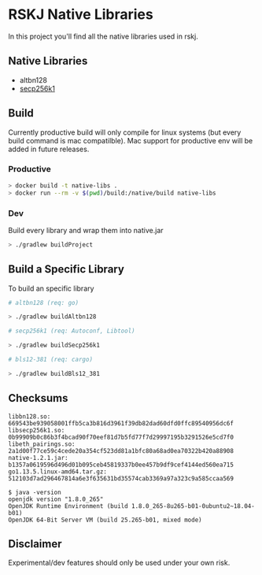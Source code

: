 # RSKJ Native Libraries

In this project you'll find all the native libraries used in rskj.

## Native Libraries

- altbn128
- [secp256k1](secp256k1/README.md)

## Build

Currently productive build will only compile for linux systems (but every build command is mac compatilble).
Mac support for productive env will be added in future releases.

### Productive

```bash
> docker build -t native-libs .
> docker run --rm -v $(pwd)/build:/native/build native-libs
```

### Dev

Build every library and wrap them into native.jar

```bash
> ./gradlew buildProject
```

## Build a Specific Library

To build an specific library

```bash
# altbn128 (req: go)

> ./gradlew buildAltbn128

# secp256k1 (req: Autoconf, Libtool)

> ./gradlew buildSecp256k1

# bls12-381 (req: cargo)

> ./gradlew buildBls12_381
```

## Checksums

```
libbn128.so: 669543be939058001ffb5ca3b816d3961f39db82dad60dfd0ffc89540956dc6f
libsecp256k1.so: 0b99909b0c86b3f4bcad90f70eef81d7b5fd77f7d29997195b3291526e5cd7f0
libeth_pairings.so: 2a1d00f77ce59c4cede20a354cf523dd81a1bfc80a68ad0ea70322b420a88908
native-1.2.1.jar: b1357a0619596d496d01b095ceb45819337b0ee457b9df9cef4144ed560ea715
go1.13.5.linux-amd64.tar.gz: 512103d7ad296467814a6e3f635631bd35574cab3369a97a323c9a585ccaa569

$ java -version
openjdk version "1.8.0_265"
OpenJDK Runtime Environment (build 1.8.0_265-8u265-b01-0ubuntu2~18.04-b01)
OpenJDK 64-Bit Server VM (build 25.265-b01, mixed mode)
```

## Disclaimer

Experimental/dev features should only be used under your own risk.
